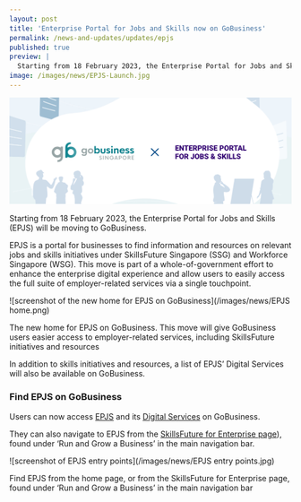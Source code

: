 ```yaml
---
layout: post
title: 'Enterprise Portal for Jobs and Skills now on GoBusiness'
permalink: /news-and-updates/updates/epjs
published: true
preview: |
  Starting from 18 February 2023, the Enterprise Portal for Jobs and Skills (EPJS) will be moving to GoBusiness.
image: /images/news/EPJS-Launch.jpg
---
```


![Graphic showing the logos for GoBusiness Singapore and Enterprise Portal for Jobs and Skills](/images/news/EPJS-Launch.jpg)

Starting from 18 February 2023, the Enterprise Portal for Jobs and Skills (EPJS) will be moving to GoBusiness.

EPJS is a portal for businesses to find information and resources on relevant jobs and skills initiatives under SkillsFuture Singapore (SSG) and Workforce Singapore (WSG). This move is part of a whole-of-government effort to enhance the enterprise digital experience and allow users to easily access the full suite of employer-related services via a single touchpoint.

![screenshot of the new home for EPJS on GoBusiness](/images/news/EPJS home.png)
<figcaption>The new home for EPJS on GoBusiness. This move will give GoBusiness users easier access to employer-related services, including SkillsFuture initiatives and resources</figcaption>

In addition to skills initiatives and resources, a list of EPJS’ Digital Services will also be available on GoBusiness.

### Find EPJS on GoBusiness

Users can now access [EPJS](/enterprisejobskills/?src=news_and_update) and its [Digital Services](/enterprisejobskills/digital-services/?src=news_and_update) on GoBusiness. 

They can also navigate to EPJS from the [SkillsFuture for Enterprise page](/skillsfuture-for-enterprise/?src=news_and_update)), found under ‘Run and Grow a Business’ in the main navigation bar.

![screenshot of EPJS entry points](/images/news/EPJS entry points.jpg)
<figcaption>Find EPJS from the home page, or from the SkillsFuture for Enterprise page, found under ‘Run and Grow a Business’ in the main navigation bar</figcaption>
 
<script src="/jquery/jquery.min.js"></script>
<script src="/jquery/bp-menu-new-tab.js"></script>
